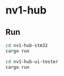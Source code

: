 # nv1-hub

## Run

```bash
cd nv1-hub-stm32
cargo run
```

```bash
cd nv1-hub-ui-tester
cargo run
```
